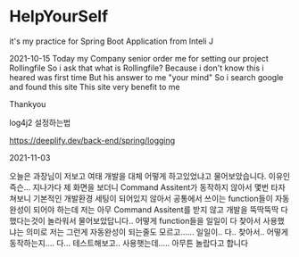 # HelpYourSelf

it's my practice for Spring Boot Application from Inteli J

2021-10-15
Today my Company senior order me for setting our project Rollingfile
So i ask that what is Rollingfile?
Because i don't know this i heared was first time
But his answer to me "your mind"
So i search google and found this site
This site very benefit to me

Thankyou

log4j2 설정하는법

https://deeplify.dev/back-end/spring/logging



2021-11-03

오늘은 과장님이 저보고 여태 개발을 대체 어떻게 하고있었냐고 물어보았습니다.
이유인 즉슨...
지나가다 제 화면을 보더니 Command Assitent가 동작하지 않아서 몇번 타자쳐보니
기본적인 개발환경 세팅이 되어있지 않아서 공통에서 쓰이는 function들이 자동완성이 되어야 하는데
저는 아무 Command Assitent를 받지 않고 개발을 뚝딱뚝딱 다 했다는것이 놀라워서 물어보았답니다..
어떻게 function들을 일일이 다 찾아서 사용했냐는 의미로
저는 그런게 자동완성이 되는줄도 모르고......
일일이.. 다.. 찾아서.. 어떻게 동작하는지.... 다... 테스트해보고.. 사용햇는데.....
아무튼 놀랍다고 합니다

